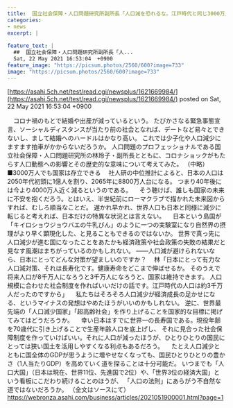 ```yaml
---
title:  国立社会保障・人口問題研究所副所長「人口減を恐れるな。江戸時代と同じ3000万人まで減っても国家は維持できる」  
categories:
- news
excerpt: |
  
feature_text: |
  ##  国立社会保障・人口問題研究所副所長「人...
  Sat, 22 May 2021 16:53:04  +0900
feature_image: "https://picsum.photos/2560/600?image=733"
image: "https://picsum.photos/2560/600?image=733"
---
```


[https://asahi.5ch.net/test/read.cgi/newsplus/1621669984/](https://asahi.5ch.net/test/read.cgi/newsplus/1621669984/)
posted on Sat, 22 May 2021 16:53:04  +0900

<!--more-->

　コロナ禍のもとで結婚や出産が減っているという。 たびかさなる緊急事態宣言、ソーシャルディスタンスが当たり前の社会となれば、デートなど易々とできないし、まして結婚へのハードルはかなり高い。 これでは少子化や人口減少にますます拍車がかからないだろうか。 人口問題のプロフェッショナルである国立社会保障・人口問題研究所の林玲子・副所長とともに、コロナショックがもたらす人口動態への影響とその歴史的な意味について考えてみた。 （中略） ■3000万人でも国家は存立できる 　社人研の中位推計によると、日本の人口は2050年代初頭に1億人を割り、2065年に8800万人台になる。 つまり40年後には今より4000万人近く減るというのである。 　そう聴けば、誰しも国家の未来に不安を抱くだろう。とはいえ、半世紀前にローマクラブで描かれた未来図からすれば、むしろ順当なことだ。 遅かれ早かれ、世界人口も日本と同様に減少に転じると考えれば、日本だけの特異な状況とは言えない。 　日本という島国が「キイロショウジョウバエの牛乳びん」のように一つの実験室になり自然界の摂理がより早く顕現化した、と見ることもできるのではないか。 世界で真っ先に人口減少が進む国になったことをあたかも経済政策や社会政策の失敗の結果だと見なす風潮はまちがっているのかもしれない。 ——人口減が避けられないなら、日本にとってどんな対策が望ましいのですか？ 　林「日本にとって有力な人口減対策、それは長寿化です。健康寿命をどこまで伸ばせるか。 そのうえで将来人口が8千万人になろうと3千万人になろうと、国家は維持できます。 人口規模に合わせた社会制度を作ればいいだけの話です。江戸時代の人口は約3千万人だったのですから」 　私たちはそろそろ人口減少が経済成長の足かせになる、というマイナスの発想はやめたほうがいいのかもしれない。 逆に、世界最先端の「人口減少国家」「超高齢社会」を作り上げることを国家的な目標に掲げてみてはどうだろうか。 　幸い日本はすでに世界一の長寿国である。現役年齢を70歳代に引き上げることで生産年齢人口を底上げし、 それに見合った社会保障制度を作っていけばいい。それに人口が減ったほうが、ひとりひとりの国民にとっては狭い国土を活用しやすくなる利点もあるだろう。 　たとえ人口減少とともに国全体のGDPが思うように増やせなくなっても、国民ひとりひとりの豊かさ（1人当たりGDP）を高めていく道を探ることは十分可能だ。 いつまでも「人口大国」（日本は現在、世界11位、先進国で2位）や、「世界3位の経済大国」という看板にこだわり続けることのほうが、 「人口の法則」にあらがう不自然な道ではないだろうか。 （全文はソースにて） https://webronza.asahi.com/business/articles/2021051900001.html?page=1
